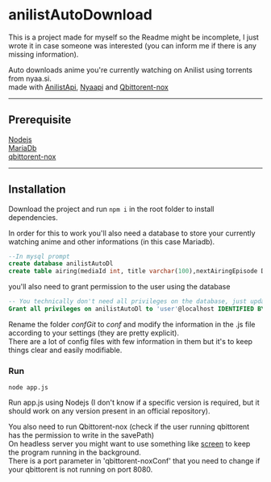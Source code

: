 # anilistAutoDownload

This is a project made for myself so the Readme might be incomplete, I just wrote it in case someone was interested (you can inform me if there is any missing information).

Auto downloads anime you're currently watching on Anilist using torrents from nyaa.si.  
made with [AnilistApi](https://anilist.gitbook.io/anilist-apiv2-docs/), [Nyaapi](https://github.com/Kylart/Nyaapi) and [Qbittorent-nox](https://github.com/qbittorrent/qBittorrent/wiki/WebUI-API-(qBittorrent-4.1))

***

## Prerequisite

[Nodejs](https://nodejs.org/en/)  
[MariaDb](https://mariadb.org/)  
[qbittorent-nox](https://github.com/qbittorrent/qBittorrent/wiki)

***

## Installation

Download the project and run `npm i` in the root folder to install dependencies.

In order for this to work you'll also need a database to store your currently watching anime and other informations (in this case Mariadb).

```sql
--In mysql prompt
create database anilistAutoDl
create table airing(mediaId int, title varchar(100),nextAiringEpisode DateTime, downloaded bool);
```

you'll also need to grant permission to the user using the database  

```sql
-- You technically don't need all privileges on the database, just update, insert and select
Grant all privileges on anilistAutoDl to 'user'@localhost IDENTIFIED BY 'password'
```
Rename the folder *confGit* to *conf* and modify the information in the .js file according to your settings (they are pretty explicit).  
There are a lot of config files with few information in them but it's to keep things clear and easily modifiable.

### Run


`node app.js`  

Run app.js using Nodejs (I don't know if a specific version is required, but it should work on any version present in an official repository).  

You also need to run Qbittorent-nox (check if the user running qbittorent has the permission to write in the savePath)  
On headless server you might want to use something like [screen](https://linux.die.net/man/1/screen) to keep the program running in the background.  
There is a port parameter in 'qbittorent-noxConf' that you need to change if your qbittorent is not running on port 8080.
